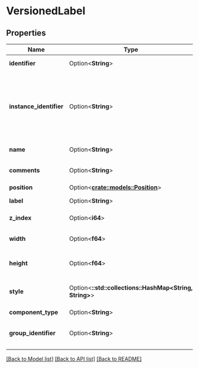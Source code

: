 # VersionedLabel

## Properties

Name | Type | Description | Notes
------------ | ------------- | ------------- | -------------
**identifier** | Option<**String**> | The component's unique identifier | [optional]
**instance_identifier** | Option<**String**> | The instance ID of an existing component that is described by this VersionedComponent, or null if this is not mapped to an instantiated component | [optional]
**name** | Option<**String**> | The component's name | [optional]
**comments** | Option<**String**> | The user-supplied comments for the component | [optional]
**position** | Option<[**crate::models::Position**](Position.md)> |  | [optional]
**label** | Option<**String**> | The text that appears in the label. | [optional]
**z_index** | Option<**i64**> | The z index of the connection. | [optional]
**width** | Option<**f64**> | The width of the label in pixels when at a 1:1 scale. | [optional]
**height** | Option<**f64**> | The height of the label in pixels when at a 1:1 scale. | [optional]
**style** | Option<**::std::collections::HashMap<String, String>**> | The styles for this label (font-size : 12px, background-color : #eee, etc). | [optional]
**component_type** | Option<**String**> |  | [optional]
**group_identifier** | Option<**String**> | The ID of the Process Group that this component belongs to | [optional]

[[Back to Model list]](../README.md#documentation-for-models) [[Back to API list]](../README.md#documentation-for-api-endpoints) [[Back to README]](../README.md)



